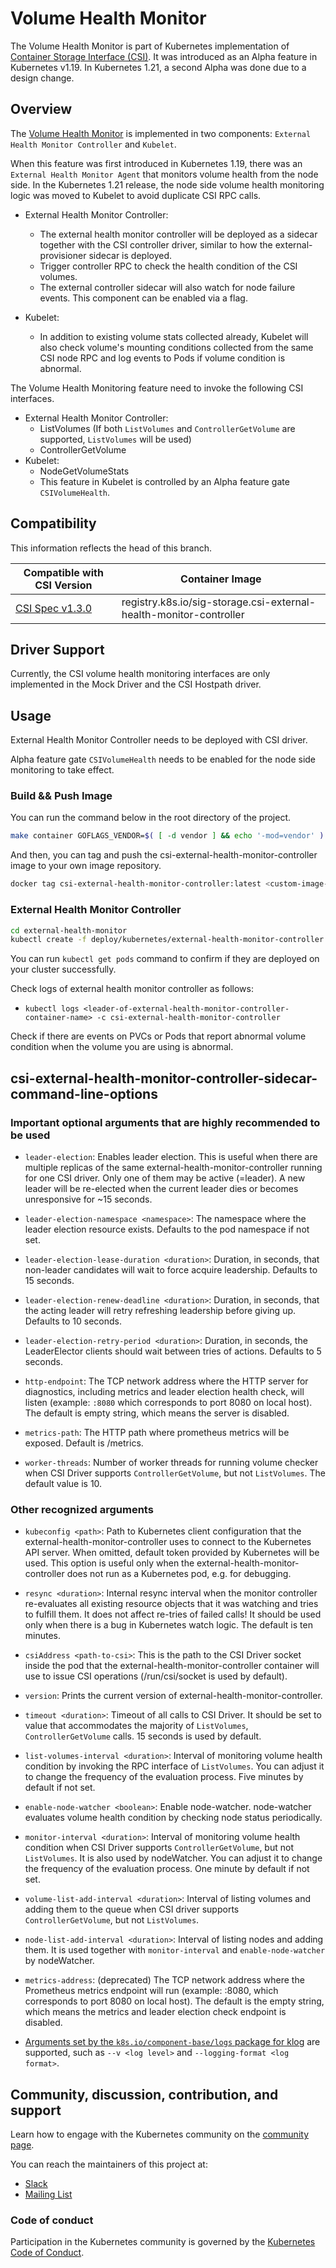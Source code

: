 # Volume Health Monitor

The Volume Health Monitor is part of Kubernetes implementation of [Container Storage Interface (CSI)](https://github.com/container-storage-interface/spec). It was introduced as an Alpha feature in Kubernetes v1.19. In Kubernetes 1.21, a second Alpha was done due to a design change.

## Overview

The [Volume Health Monitor](https://github.com/kubernetes/enhancements/tree/master/keps/sig-storage/1432-volume-health-monitor) is implemented in two components: `External Health Monitor Controller` and `Kubelet`.

When this feature was first introduced in Kubernetes 1.19, there was an `External Health Monitor Agent` that monitors volume health from the node side. In the Kubernetes 1.21 release, the node side volume health monitoring logic was moved to Kubelet to avoid duplicate CSI RPC calls.

- External Health Monitor Controller:
  - The external health monitor controller will be deployed as a sidecar together with the CSI controller driver, similar to how the external-provisioner sidecar is deployed.
  - Trigger controller RPC to check the health condition of the CSI volumes.
  - The external controller sidecar will also watch for node failure events. This component can be enabled via a flag.

- Kubelet:
  - In addition to existing volume stats collected already, Kubelet will also check volume's mounting conditions collected from the same CSI node RPC and log events to Pods if volume condition is abnormal.

The Volume Health Monitoring feature need to invoke the following CSI interfaces.

- External Health Monitor Controller:
  - ListVolumes (If both `ListVolumes` and `ControllerGetVolume` are supported, `ListVolumes` will be used)
  - ControllerGetVolume
- Kubelet:
  - NodeGetVolumeStats
  - This feature in Kubelet is controlled by an Alpha feature gate `CSIVolumeHealth`.

## Compatibility

This information reflects the head of this branch.

| Compatible with CSI Version                                                                | Container Image             |
| ------------------------------------------------------------------------------------------ | ----------------------------|
| [CSI Spec v1.3.0](https://github.com/container-storage-interface/spec/releases/tag/v1.3.0) | registry.k8s.io/sig-storage.csi-external-health-monitor-controller |

## Driver Support

Currently, the CSI volume health monitoring interfaces are only implemented in the Mock Driver and the CSI Hostpath driver.

## Usage

External Health Monitor Controller needs to be deployed with CSI driver.

Alpha feature gate `CSIVolumeHealth` needs to be enabled for the node side monitoring to take effect.

### Build && Push Image

You can run the command below in the root directory of the project.

```bash
make container GOFLAGS_VENDOR=$( [ -d vendor ] && echo '-mod=vendor' )
```

And then, you can tag and push the csi-external-health-monitor-controller image to your own image repository.

```bash
docker tag csi-external-health-monitor-controller:latest <custom-image-repo-addr>/csi-external-health-monitor-controller:<custom-image-tag>
```

### External Health Monitor Controller

```bash
cd external-health-monitor
kubectl create -f deploy/kubernetes/external-health-monitor-controller
```

You can run `kubectl get pods` command to confirm if they are deployed on your cluster successfully.

Check logs of external health monitor controller as follows:

-  `kubectl logs <leader-of-external-health-monitor-controller-container-name> -c csi-external-health-monitor-controller`

Check if there are events on PVCs or Pods that report abnormal volume condition when the volume you are using is abnormal.

## csi-external-health-monitor-controller-sidecar-command-line-options

### Important optional arguments that are highly recommended to be used

- `leader-election`: Enables leader election. This is useful when there are multiple replicas of the same external-health-monitor-controller running for one CSI driver. Only one of them may be active (=leader). A new leader will be re-elected when the current leader dies or becomes unresponsive for ~15 seconds.

- `leader-election-namespace <namespace>`: The namespace where the leader election resource exists. Defaults to the pod namespace if not set.

- `leader-election-lease-duration <duration>`: Duration, in seconds, that non-leader candidates will wait to force acquire leadership. Defaults to 15 seconds.

- `leader-election-renew-deadline <duration>`: Duration, in seconds, that the acting leader will retry refreshing leadership before giving up. Defaults to 10 seconds.

- `leader-election-retry-period <duration>`: Duration, in seconds, the LeaderElector clients should wait between tries of actions. Defaults to 5 seconds.

- `http-endpoint`: The TCP network address where the HTTP server for diagnostics, including metrics and leader election health check, will listen (example: `:8080` which corresponds to port 8080 on local host). The default is empty string, which means the server is disabled.

- `metrics-path`: The HTTP path where prometheus metrics will be exposed. Default is /metrics.

- `worker-threads`: Number of worker threads for running volume checker when CSI Driver supports `ControllerGetVolume`, but not `ListVolumes`. The default value is 10.

### Other recognized arguments

- `kubeconfig <path>`: Path to Kubernetes client configuration that the external-health-monitor-controller uses to connect to the Kubernetes API server. When omitted, default token provided by Kubernetes will be used. This option is useful only when the external-health-monitor-controller does not run as a Kubernetes pod, e.g. for debugging.

- `resync <duration>`: Internal resync interval when the monitor controller re-evaluates all existing resource objects that it was watching and tries to fulfill them. It does not affect re-tries of failed calls! It should be used only when there is a bug in Kubernetes watch logic. The default is ten minutes.

- `csiAddress <path-to-csi>`: This is the path to the CSI Driver socket inside the pod that the external-health-monitor-controller container will use to issue CSI operations (/run/csi/socket is used by default).

- `version`: Prints the current version of external-health-monitor-controller.

- `timeout <duration>`: Timeout of all calls to CSI Driver. It should be set to value that accommodates the majority of `ListVolumes`, `ControllerGetVolume` calls. 15 seconds is used by default.

- `list-volumes-interval <duration>`: Interval of monitoring volume health condition by invoking the RPC interface of `ListVolumes`. You can adjust it to change the frequency of the evaluation process. Five minutes by default if not set.

- `enable-node-watcher <boolean>`: Enable node-watcher. node-watcher evaluates volume health condition by checking node status periodically.

- `monitor-interval <duration>`: Interval of monitoring volume health condition when CSI Driver supports `ControllerGetVolume`, but not `ListVolumes`. It is also used by nodeWatcher. You can adjust it to change the frequency of the evaluation process. One minute by default if not set.

- `volume-list-add-interval <duration>`: Interval of listing volumes and adding them to the queue when CSI driver supports `ControllerGetVolume`, but not `ListVolumes`.

- `node-list-add-interval <duration>`: Interval of listing nodes and adding them. It is used together with `monitor-interval` and `enable-node-watcher` by nodeWatcher.

- `metrics-address`: (deprecated) The TCP network address where the Prometheus metrics endpoint will run (example: :8080, which corresponds to port 8080 on local host). The default is the empty string, which means the metrics and leader election check endpoint is disabled.

* [Arguments set by the `k8s.io/component-base/logs` package for klog](https://github.com/kubernetes/component-base/blob/v0.28.0-rc.0/logs/api/v1/options.go#L337-L355) are supported, such as `--v <log level>` and `--logging-format <log format>`.

## Community, discussion, contribution, and support

Learn how to engage with the Kubernetes community on the [community page](http://kubernetes.io/community/).

You can reach the maintainers of this project at:

- [Slack](https://kubernetes.slack.com/messages/sig-storage)
- [Mailing List](https://groups.google.com/forum/#!forum/kubernetes-sig-storage)

### Code of conduct

Participation in the Kubernetes community is governed by the [Kubernetes Code of Conduct](code-of-conduct.md).
